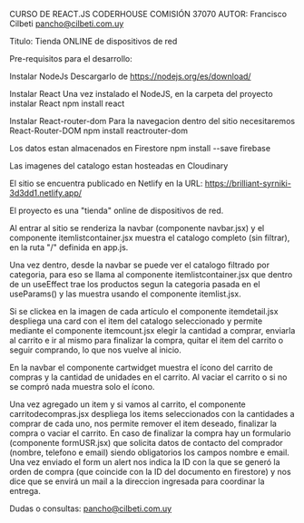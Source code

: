 CURSO DE REACT.JS CODERHOUSE COMISIÓN 37070
AUTOR: Francisco Cilbeti  pancho@cilbeti.com.uy

Titulo: Tienda ONLINE de dispositivos de red

Pre-requisitos para el desarrollo:

Instalar NodeJs
  Descargarlo de https://nodejs.org/es/download/

Instalar React
  Una vez instalado el NodeJS, en la carpeta del proyecto instalar React
    npm install react

Instalar React-router-dom
  Para la navegacion dentro del sitio necesitaremos React-Router-DOM
    npm install reactrouter-dom

Los datos estan almacenados en Firestore
  npm install --save firebase

Las imagenes del catalogo estan hosteadas en Cloudinary

El sitio se encuentra publicado en Netlify en la URL: https://brilliant-syrniki-3d3dd1.netlify.app/

El proyecto es una "tienda" online de dispositivos de red. 

Al entrar al sitio se renderiza la navbar (componente navbar.jsx) y el componente itemlistcontainer.jsx muestra el catalogo completo (sin filtrar), en la ruta "/" definida en app.js.

Una vez dentro, desde la navbar se puede ver el catalogo filtrado por categoria, para eso se llama al componente itemlistcontainer.jsx que dentro de un useEffect trae los productos segun la categoria pasada en el useParams() y las muestra usando el componente itemlist.jsx.

Si se clickea en la imagen de cada artículo el componente itemdetail.jsx despliega una card con el item del catalogo seleccionado y permite mediante el componente itemcount.jsx elegir la cantidad a comprar, enviarla al carrito e ir al mismo para finalizar la compra, quitar el item del carrito o seguir comprando, lo que nos vuelve al inicio.

En la navbar el componente cartwidget muestra el ícono del carrito de compras y la cantidad de unidades en el carrito. Al vaciar el carrito o si no se compró nada muestra solo el ícono.

Una vez agregado un item y si vamos al carrito, el componente carritodecompras.jsx despliega los items seleccionados con la cantidades a comprar de cada uno, nos permite remover el item deseado, finalizar la compra o vaciar el carrito. En caso de finalizar la compra hay un formulario (componente formUSR.jsx) que solicita datos de contacto del comprador (nombre, telefono e email) siendo obligatorios los campos nombre e email. Una vez enviado el form un alert nos indica la ID con la que se generó la orden de compra (que coincide con la ID del documento en firestore) y nos dice que se envirá un mail a la direccion ingresada para coordinar la entrega.

Dudas o consultas: pancho@cilbeti.com.uy






